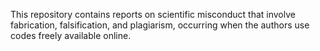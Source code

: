 This repository contains reports on scientific misconduct that involve fabrication, falsification, and plagiarism, occurring when the authors use codes freely available online.
